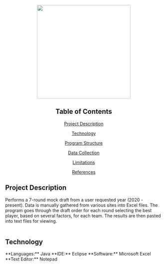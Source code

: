 <p align="center">
  <img src="https://upload.wikimedia.org/wikipedia/commons/f/f6/NFL_logo.png" length="200" width="300">
</p>

<div align="center">
  <h2>Table of Contents</h2>
  <p><a href="#project_description">Project Description</a></p>
  <p><a href="#technology">Technology</a></p>
  <p><a href="program_structure">Program Structure</a></p>
  <p><a href="#data_collection">Data Collection</a></p>
  <p><a href="#limitations">Limitations</a></p>
  <p><a href="#references">References</a></p>
</div>

<div>
  <h2><a id="project_description">Project Description</a></h2>
  Performs a 7-round mock draft from a user requested year (2020 - present). Data is 
  manually gathered from various sites into Excel files. The program goes through
  the draft order for each round selecting the best player, based on several factors, 
  for each team. The results are then pasted into text files for viewing. 
</div><br>

<h2><a id="technology">Technology</a></h2>
**Languages:** Java
**IDE:** Eclipse
**Software:** Microsoft Excel
**Text Editor:** Notepad

